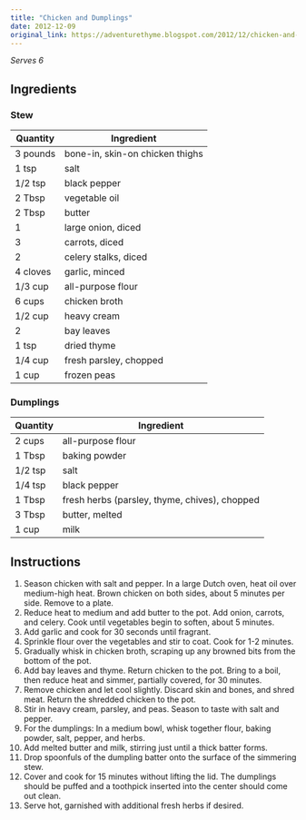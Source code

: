 ```yaml
---
title: "Chicken and Dumplings"
date: 2012-12-09
original_link: https://adventurethyme.blogspot.com/2012/12/chicken-and-dumplings.html
---
```


_Serves 6_

## Ingredients

### Stew
| Quantity | Ingredient |
| -------- | ---------- |
| 3 pounds | bone-in, skin-on chicken thighs |
| 1 tsp | salt |
| 1/2 tsp | black pepper |
| 2 Tbsp | vegetable oil |
| 2 Tbsp | butter |
| 1 | large onion, diced |
| 3 | carrots, diced |
| 2 | celery stalks, diced |
| 4 cloves | garlic, minced |
| 1/3 cup | all-purpose flour |
| 6 cups | chicken broth |
| 1/2 cup | heavy cream |
| 2 | bay leaves |
| 1 tsp | dried thyme |
| 1/4 cup | fresh parsley, chopped |
| 1 cup | frozen peas |

### Dumplings
| Quantity | Ingredient |
| -------- | ---------- |
| 2 cups | all-purpose flour |
| 1 Tbsp | baking powder |
| 1/2 tsp | salt |
| 1/4 tsp | black pepper |
| 1 Tbsp | fresh herbs (parsley, thyme, chives), chopped |
| 3 Tbsp | butter, melted |
| 1 cup | milk |

## Instructions

1. Season chicken with salt and pepper. In a large Dutch oven, heat oil over medium-high heat. Brown chicken on both sides, about 5 minutes per side. Remove to a plate.
2. Reduce heat to medium and add butter to the pot. Add onion, carrots, and celery. Cook until vegetables begin to soften, about 5 minutes.
3. Add garlic and cook for 30 seconds until fragrant.
4. Sprinkle flour over the vegetables and stir to coat. Cook for 1-2 minutes.
5. Gradually whisk in chicken broth, scraping up any browned bits from the bottom of the pot.
6. Add bay leaves and thyme. Return chicken to the pot. Bring to a boil, then reduce heat and simmer, partially covered, for 30 minutes.
7. Remove chicken and let cool slightly. Discard skin and bones, and shred meat. Return the shredded chicken to the pot.
8. Stir in heavy cream, parsley, and peas. Season to taste with salt and pepper.
9. For the dumplings: In a medium bowl, whisk together flour, baking powder, salt, pepper, and herbs.
10. Add melted butter and milk, stirring just until a thick batter forms.
11. Drop spoonfuls of the dumpling batter onto the surface of the simmering stew.
12. Cover and cook for 15 minutes without lifting the lid. The dumplings should be puffed and a toothpick inserted into the center should come out clean.
13. Serve hot, garnished with additional fresh herbs if desired.

